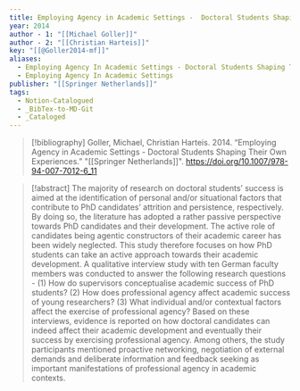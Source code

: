 ```yaml
---
title: Employing Agency in Academic Settings -  Doctoral Students Shaping Their Own Experiences
year: 2014
author - 1: "[[Michael Goller]]"
author - 2: "[[Christian Harteis]]"
key: "[[@Goller2014-mf]]"
aliases:
  - Employing Agency In Academic Settings - Doctoral Students Shaping Their Own Experiences
  - Employing Agency In Academic Settings
publisher: "[[Springer Netherlands]]"
tags:
  - Notion-Catalogued
  - _BibTex-to-MD-Git
  - _Cataloged
---
```


> [!bibliography]
> Goller, Michael, Christian Harteis. 2014. “Employing Agency in Academic Settings -  Doctoral Students Shaping Their Own Experiences.” "[[Springer Netherlands]]". https://doi.org/10.1007/978-94-007-7012-6_11

> [!abstract]
> The majority of research on doctoral students’ success is aimed at the identification of personal and/or situational factors that contribute to PhD candidates’ attrition and persistence, respectively. By doing so, the literature has adopted a rather passive perspective towards PhD candidates and their development. The active role of candidates being agentic constructors of their academic career has been widely neglected. This study therefore focuses on how PhD students can take an active approach towards their academic development. A qualitative interview study with ten German faculty members was conducted to answer the following research questions -  (1) How do supervisors conceptualise academic success of PhD students? (2) How does professional agency affect academic success of young researchers? (3) What individual and/or contextual factors affect the exercise of professional agency? Based on these interviews, evidence is reported on how doctoral candidates can indeed affect their academic development and eventually their success by exercising professional agency. Among others, the study participants mentioned proactive networking, negotiation of external demands and deliberate information and feedback seeking as important manifestations of professional agency in academic contexts.